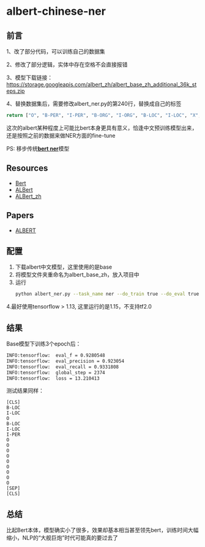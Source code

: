 # albert-chinese-ner

## 前言

1、改了部分代码，可以训练自己的数据集

2、修改了部分逻辑，实体中存在空格不会直接报错

3、模型下载链接：https://storage.googleapis.com/albert_zh/albert_base_zh_additional_36k_steps.zip

4、替换数据集后，需要修改albert_ner.py的第240行，替换成自己的标签
```python
return ["O", "B-PER", "I-PER", "B-ORG", "I-ORG", "B-LOC", "I-LOC", "X","[CLS]","[SEP]"]
```
这次的albert某种程度上可能比bert本身更具有意义，恰逢中文预训练模型出来，还是按照之前的数据来做NER方面的fine-tune

PS: 移步传统[**bert ner**](https://github.com/ProHiryu/bert-chinese-ner)模型

## Resources

- [Bert](https://github.com/google-research/bert)
- [ALBert](https://github.com/google-research/albert)
- [ALBert_zh](https://github.com/brightmart/albert_zh)

## Papers

- [ALBERT](https://arxiv.org/pdf/1909.11942.pdf)

## 配置

1. 下载albert中文模型，这里使用的是base
2. 将模型文件夹重命名为albert_base_zh，放入项目中
3. 运行
   ```bash
   python albert_ner.py --task_name ner --do_train true --do_eval true --data_dir data --vocab_file ./albert_config/vocab.txt --bert_config_file ./albert_base_zh/albert_config_base.json --max_seq_length 128 --train_batch_size 64 --learning_rate 2e-5 --num_train_epochs 3 --output_dir albert_base_ner_checkpoints
   ```
4.最好使用tensorflow > 1.13, 这里运行的是1.15，不支持tf2.0

## 结果

Base模型下训练3个epoch后：

```bash
INFO:tensorflow:  eval_f = 0.9280548
INFO:tensorflow:  eval_precision = 0.923054
INFO:tensorflow:  eval_recall = 0.9331808
INFO:tensorflow:  global_step = 2374
INFO:tensorflow:  loss = 13.210413
```

测试结果同样：

```
[CLS]
B-LOC
I-LOC
O
B-LOC
I-LOC
I-PER
O
O
O
O
O
O
O
O
O
[SEP]
[CLS]
```

## 总结

比起Bert本体，模型确实小了很多，效果却基本相当甚至领先bert，训练时间大幅缩小，NLP的“大舰巨炮”时代可能真的要过去了
